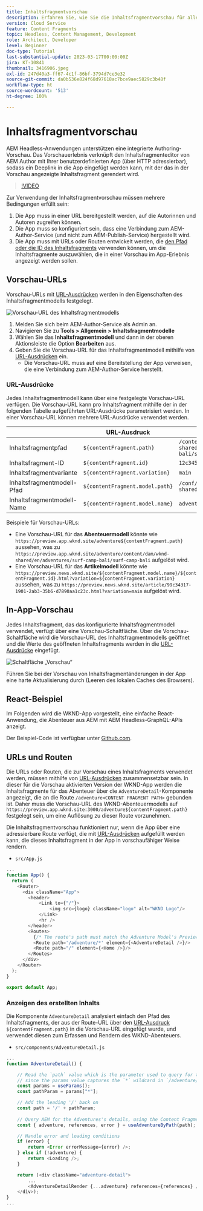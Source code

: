 ```yaml
---
title: Inhaltsfragmentvorschau
description: Erfahren Sie, wie Sie die Inhaltsfragmentvorschau für alle Autorinnen und Autoren verwenden können, um schnell zu sehen, wie sich Inhaltsänderungen auf Ihre AEM Headless-Erlebnisse auswirken.
version: Cloud Service
feature: Content Fragments
topic: Headless, Content Management, Development
role: Architect, Developer
level: Beginner
doc-type: Tutorial
last-substantial-update: 2023-03-17T00:00:00Z
jira: KT-10841
thumbnail: 3416906.jpeg
exl-id: 247d40a3-ff67-4c1f-86bf-3794d7ce3e32
source-git-commit: da0b536e824f68d97618ac7bce9aec5829c3b48f
workflow-type: ht
source-wordcount: '513'
ht-degree: 100%

---
```


# Inhaltsfragmentvorschau

AEM Headless-Anwendungen unterstützen eine integrierte Authoring-Vorschau. Das Vorschauerlebnis verknüpft den Inhaltsfragmenteditor von AEM Author mit Ihrer benutzerdefinierten App (über HTTP adressierbar), sodass ein Deeplink in die App eingefügt werden kann, mit der das in der Vorschau angezeigte Inhaltsfragment gerendert wird.

>[!VIDEO](https://video.tv.adobe.com/v/3416906?quality=12&learn=on)

Zur Verwendung der Inhaltsfragmentvorschau müssen mehrere Bedingungen erfüllt sein:

1. Die App muss in einer URL bereitgestellt werden, auf die Autorinnen und Autoren zugreifen können.
1. Die App muss so konfiguriert sein, dass eine Verbindung zum AEM-Author-Service (und nicht zum AEM-Publish-Service) hergestellt wird.
1. Die App muss mit URLs oder Routen entwickelt werden, die [den Pfad oder die ID des Inhaltsfragments](#url-expressions) verwenden können, um die Inhaltsfragmente auszuwählen, die in einer Vorschau im App-Erlebnis angezeigt werden sollen.

## Vorschau-URLs

Vorschau-URLs mit [URL-Ausdrücken](#url-expressions) werden in den Eigenschaften des Inhaltsfragmentmodells festgelegt.

![Vorschau-URL des Inhaltsfragmentmodells](./assets/preview/cf-model-preview-url.png)

1. Melden Sie sich beim AEM-Author-Service als Admin an.
1. Navigieren Sie zu __Tools > Allgemein > Inhaltsfragmentmodelle__
1. Wählen Sie das __Inhaltsfragmentmodell__ und dann in der oberen Aktionsleiste die Option __Bearbeiten__ aus.
1. Geben Sie die Vorschau-URL für das Inhaltsfragmentmodell mithilfe von [URL-Ausdrücken](#url-expressions) ein.
   + Die Vorschau-URL muss auf eine Bereitstellung der App verweisen, die eine Verbindung zum AEM-Author-Service herstellt.

### URL-Ausdrücke

Jedes Inhaltsfragmentmodell kann über eine festgelegte Vorschau-URL verfügen. Die Vorschau-URL kann pro Inhaltsfragment mithilfe der in der folgenden Tabelle aufgeführten URL-Ausdrücke parametrisiert werden. In einer Vorschau-URL können mehrere URL-Ausdrücke verwendet werden.

|                                         | URL-Ausdruck | Wert |
| --------------------------------------- | ----------------------------------- | ----------- |
| Inhaltsfragmentpfad | `${contentFragment.path}` | `/content/dam/wknd-shared/en/adventures/surf-camp-bali/surf-camp-bali` |
| Inhaltsfragment-ID | `${contentFragment.id}` | `12c34567-8901-2aa3-45b6-d7890aa1c23c` |
| Inhaltsfragmentvariante | `${contentFragment.variation}` | `main` |
| Inhaltsfragmentmodell-Pfad | `${contentFragment.model.path}` | `/conf/wknd-shared/settings/dam/cfm/models/adventure` |
| Inhaltsfragmentmodell-Name | `${contentFragment.model.name}` | `adventure` |

Beispiele für Vorschau-URLs:

+ Eine Vorschau-URL für das __Abenteuermodell__ könnte wie `https://preview.app.wknd.site/adventure${contentFragment.path}` aussehen, was zu `https://preview.app.wknd.site/adventure/content/dam/wknd-shared/en/adventures/surf-camp-bali/surf-camp-bali` aufgelöst wird.
+ Eine Vorschau-URL für das __Artikelmodell__ könnte wie `https://preview.news.wknd.site/${contentFragment.model.name}/${contentFragment.id}.html?variation=${contentFragment.variation}` aussehen, was zu `https://preview.news.wknd.site/article/99c34317-1901-2ab3-35b6-d7890aa1c23c.html?variation=main` aufgelöst wird.

## In-App-Vorschau

Jedes Inhaltsfragment, das das konfigurierte Inhaltsfragmentmodell verwendet, verfügt über eine Vorschau-Schaltfläche. Über die Vorschau-Schaltfläche wird die Vorschau-URL des Inhaltsfragmentmodells geöffnet und die Werte des geöffneten Inhaltsfragments werden in die [URL-Ausdrücke](#url-expressions) eingefügt.

![Schaltfläche „Vorschau“](./assets/preview/preview-button.png)

Führen Sie bei der Vorschau von Inhaltsfragmentänderungen in der App eine harte Aktualisierung durch (Leeren des lokalen Caches des Browsers).

## React-Beispiel

Im Folgenden wird die WKND-App vorgestellt, eine einfache React-Anwendung, die Abenteuer aus AEM mit AEM Headless-GraphQL-APIs anzeigt.

Der Beispiel-Code ist verfügbar unter [Github.com](https://github.com/adobe/aem-guides-wknd-graphql/tree/main/preview-tutorial).

## URLs und Routen

Die URLs oder Routen, die zur Vorschau eines Inhaltsfragments verwendet werden, müssen mithilfe von [URL-Ausdrücken](#url-expressions) zusammensetzbar sein. In dieser für die Vorschau aktivierten Version der WKND-App werden die Inhaltsfragmente für das Abenteuer über die `AdventureDetail`-Komponente angezeigt, die an die Route `/adventure<CONTENT FRAGMENT PATH>` gebunden ist. Daher muss die Vorschau-URL des WKND-Abenteuermodells auf `https://preview.app.wknd.site:3000/adventure${contentFragment.path}` festgelegt sein, um eine Auflösung zu dieser Route vorzunehmen.

Die Inhaltsfragmentvorschau funktioniert nur, wenn die App über eine adressierbare Route verfügt, die mit [URL-Ausdrücken](#url-expressions) aufgefüllt werden kann, die dieses Inhaltsfragment in der App in vorschaufähiger Weise rendern.

+ `src/App.js`

```javascript
...
function App() {
  return (
    <Router>
      <div className="App">
        <header>
            <Link to={"/"}>
                <img src={logo} className="logo" alt="WKND Logo"/>
            </Link>        
            <hr />
        </header>
        <Routes>
          {/* The route's path must match the Adventure Model's Preview URL expression. In React since the path has `/` you must use wildcards to match instead of the usual `:path` */}
          <Route path='/adventure/*' element={<AdventureDetail />}/>
          <Route path="/" element={<Home />}/>
        </Routes>
      </div>
    </Router>
  );
}

export default App;
```

### Anzeigen des erstellten Inhalts

Die Komponente `AdventureDetail` analysiert einfach den Pfad des Inhaltsfragments, der aus der Route-URL über den [URL-Ausdruck](#url-expressions) `${contentFragment.path}` in die Vorschau-URL eingefügt wurde, und verwendet diesen zum Erfassen und Rendern des WKND-Abenteuers.

+ `src/components/AdventureDetail.js`

```javascript
...
function AdventureDetail() {

    // Read the `path` value which is the parameter used to query for the adventure's details
    // since the params value captures the `*` wildcard in `/adventure/*`, or everything after the first `/` in the Content Fragment path.
    const params = useParams();
    const pathParam = params["*"];

    // Add the leading '/' back on 
    const path = '/' + pathParam;
    
    // Query AEM for the Adventures's details, using the Content Fragment's `path`
    const { adventure, references, error } = useAdventureByPath(path);

    // Handle error and loading conditions
    if (error) {
        return <Error errorMessage={error} />;
    } else if (!adventure) {
        return <Loading />;
    }

    return (<div className="adventure-detail">
        ...
        <AdventureDetailRender {...adventure} references={references} />
    </div>);
}
...
```

